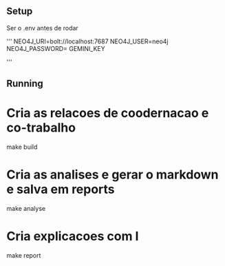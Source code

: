 ## Setup 

Ser o .env antes de rodar

'''
NEO4J_URI=bolt://localhost:7687
NEO4J_USER=neo4j
NEO4J_PASSWORD=
GEMINI_KEY

'''

## Running

# Cria as relacoes de coodernacao e co-trabalho
make build 

# Cria as analises e gerar o markdown e salva em reports 
make analyse 

# Cria explicacoes com I 
make report 
